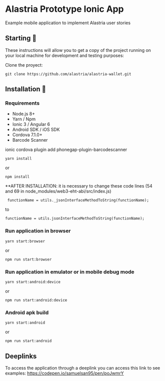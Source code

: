 # Alastria Prototype Ionic App

Example mobile application to implement Alastria user stories

## Starting 🚀

These instructions will allow you to get a copy of the project running on your local machine for development and testing purposes:

Clone the proyect:
```
git clone https://github.com/alastria/alastria-wallet.git
```

## Installation 🔧

### Requirements
* Node.js 8+
* Yarn / Npm
* Ionic 3 / Angular 6
* Android SDK / iOS SDK
* Cordova 7.1.0+
* Barcode Scanner

ionic cordova plugin add phonegap-plugin-barcodescanner

```
yarn install
```
or
```
npm install
```

**AFTER INSTALLATION: it is necessary to change these code lines (54 and 69 in node_modules/web3-eht-abi/src/index.js)
```
 functionName = utils._jsonInterfaceMethodToString(functionName);
```
to 
```
functionName = utils.jsonInterfaceMethodToString(functionName);
```


### Run application in browser
```
yarn start:browser
```
or
```
npm run start:browser
```

### Run application in emulator or in mobile debug mode
```
yarn start:android:device
```
or
```
npm run start:android:device
```

### Android apk build
```
yarn start:android
```
or
```
npm run start:android
```

## Deeplinks
To access the application through a deeplink you can access this link to see examples: https://codepen.io/samuelsan95/pen/poJwmrY
